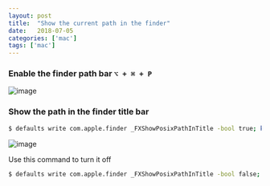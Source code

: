 ```yaml
---
layout: post
title:  "Show the current path in the finder"
date:   2018-07-05
categories: ['mac']
tags: ['mac']
---
```


### Enable the finder path bar `⌥ + ⌘ + P`

![image](https://user-images.githubusercontent.com/6168498/71318386-240cc880-24cb-11ea-81db-ed56ccfe2522.png)

### Show the path in the finder title bar

```bash
$ defaults write com.apple.finder _FXShowPosixPathInTitle -bool true; killall Finder
```

![image](https://user-images.githubusercontent.com/6168498/71318404-66cea080-24cb-11ea-870a-58d73b923638.png)


Use this command to turn it off

```bash
$ defaults write com.apple.finder _FXShowPosixPathInTitle -bool false; killall Finder
```
